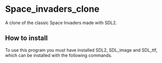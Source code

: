 # Space_invaders_clone
A clone of the classic Space Invaders made with SDL2.

## How to install
To use this program you must have installed SDL2, SDL_image and SDL_ttf, which can be installed with the following commands.
```

```

